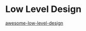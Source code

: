 
# Low Level Design


[awesome-low-level-design](https://github.com/ashishps1/awesome-low-level-design)
